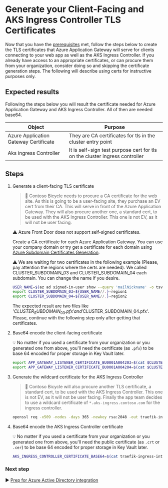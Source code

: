 # Generate your Client-Facing and AKS Ingress Controller TLS Certificates

Now that you have the [prerequisites](./01-prerequisites.md) met, follow the steps below to create the TLS certificates that Azure Application Gateway will serve for clients connecting to your web app as well as the AKS Ingress Controller. If you already have access to an appropriate certificates, or can procure them from your organization, consider doing so and skipping the certificate generation steps. The following will describe using certs for instructive purposes only.

## Expected results

Following the steps below you will result the certificate needed for Azure Application Gateway and AKS Ingress Controller. All of then are needed base64.

| Object                                | Purpose                                                                     |
| ------------------------------------- | --------------------------------------------------------------------------- |
| Azure Application Gateway Certificate | They are CA certificates for tls in the cluster entry point                 |
| Aks ingress Controller                | It is self-sign test purpose cert for tls on the cluster ingress controller |

## Steps

1. Generate a client-facing TLS certificate

   > :book: Contoso Bicycle needs to procure a CA certificate for the web site. As this is going to be a user-facing site, they purchase an EV cert from their CA. This will serve in front of the Azure Application Gateway. They will also procure another one, a standard cert, to be used with the AKS Ingress Controller. This one is not EV, as it will not be user facing.

   :warning: Azure Front Door does not support self-signed certificates.

   Create a CA certificate for each Azure Application Gateway. You can use your company domain or try get a certificate for each domain using [Azure Subdomain Certificates Generation](./certificate-generation/README.md).

   :warning: We are waiting for two certificates in the following example (Please, pay attention the regions where the certs are needed). We called CLUSTER_SUBDOMAIN_03 and CLUSTER_SUBDOMAIN_04 each subdomain. You can change the name if you desire.

   ```bash
   USER_NAME=$(az ad signed-in-user show --query 'mailNickname' -o tsv)
   export CLUSTER_SUBDOMAIN_03=${USER_NAME//.}-region1
   export CLUSTER_SUBDOMAIN_04=${USER_NAME//.}-region2
   ```

   The expected result are two files like '$CLUSTER_SUBDOMAIN_03.pfx' and '$CLUSTER_SUBDOMAIN_04.pfx'.
   Please, continue with the following step only after getting that certificates.

1. Base64 encode the client-facing certificate

   :bulb: No matter if you used a certificate from your organization or you generated one from above, you'll need the certificate (as `.pfx`) to be base 64 encoded for proper storage in Key Vault later.

   ```bash
   export APP_GATEWAY_LISTENER_CERTIFICATE_BU0001A004203=$(cat $CLUSTER_SUBDOMAIN_03.pfx | base64 | tr -d '\n')
   export APP_GATEWAY_LISTENER_CERTIFICATE_BU0001A004204=$(cat $CLUSTER_SUBDOMAIN_04.pfx | base64 | tr -d '\n')
   ```

1. Generate the wildcard certificate for the AKS Ingress Controller

   > :book: Contoso Bicycle will also procure another TLS certificate, a standard cert, to be used with the AKS Ingress Controller. This one is not EV, as it will not be user facing. Finally the app team decides to use a wildcard certificate of `*.aks-ingress.contoso.com` for the ingress controller.

   ```bash
   openssl req -x509 -nodes -days 365 -newkey rsa:2048 -out traefik-ingress-internal-aks-ingress-contoso-com-tls.crt -keyout traefik-ingress-internal-aks-ingress-contoso-com-tls.key -subj "/CN=*.aks-ingress.contoso.com/O=Contoso Aks Ingress"
   ```

1. Base64 encode the AKS Ingress Controller certificate

   :bulb: No matter if you used a certificate from your organization or you generated one from above, you'll need the public certificate (as `.crt` or `.cer`) to be base 64 encoded for proper storage in Key Vault later.

   ```bash
   AKS_INGRESS_CONTROLLER_CERTIFICATE_BASE64=$(cat traefik-ingress-internal-aks-ingress-contoso-com-tls.crt | base64 | tr -d '\n')
   ```

### Next step

:arrow_forward: [Prep for Azure Active Directory integration](./03-aad.md)
